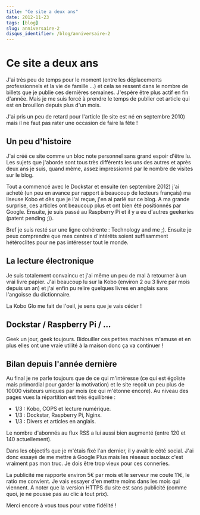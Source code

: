 ```yaml
---
title: "Ce site a deux ans"
date: 2012-11-23
tags: [blog]
slug: anniversaire-2
disqus_identifier: /blog/anniversaire-2
---
```

# Ce site a deux ans

J'ai très peu de temps pour le moment (entre les déplacements professionnels et la vie de famille ...) et cela se ressent dans le nombre de billets que je publie ces dernières semaines. J'espère être plus actif en fin d'année. Mais je me suis forcé à prendre le temps de publier cet article qui est en brouillon depuis plus d'un mois.

J'ai pris un peu de retard pour l'article (le site est né en septembre 2010) mais il ne faut pas rater une occasion de faire la fête !


## Un peu d'histoire

J'ai créé ce site comme un bloc note personnel sans grand espoir d'être lu. Les sujets que j'aborde sont tous très différents les uns des autres et après deux ans je suis, quand même, assez impressionné par le nombre de visites sur le blog.

Tout a commencé avec le Dockstar et ensuite (en septembre 2012) j'ai acheté (un peu en avance par rapport à beaucoup de lecteurs français) ma liseuse Kobo et dès que je l'ai reçue, j'en ai parlé sur ce blog. A ma grande surprise, ces articles ont beaucoup plus et ont bien été positionnés par Google. Ensuite, je suis passé au Raspberry Pi et il y a eu d'autres geekeries (patent pending ;)). 

Bref je suis resté sur une ligne cohérente : Technology and me ;). Ensuite je peux comprendre que mes centres d'intérêts soient suffisamment hétéroclites pour ne pas intéresser tout le monde.

## La lecture électronique

Je suis totalement convaincu et j'ai même un peu de mal à retourner à un vrai livre papier. J'ai beaucoup lu sur la Kobo (environ 2 ou 3 livre par mois depuis un an) et j'ai enfin pu relire quelques livres en anglais sans l'angoisse du dictionnaire.

La Kobo Glo me fait de l'oeil, je sens que je vais céder !

## Dockstar / Raspberry Pi / ...

Geek un jour, geek toujours. Bidouiller ces petites machines m'amuse et en plus elles ont une vraie utilité à la maison donc ça va continuer !

## Bilan depuis l'année dernière

Au final je ne parle toujours que de ce qui m'intéresse (ce qui est égoïste mais primordial pour garder la motivation) et le site reçoit un peu plus de 10000 visiteurs uniques par mois (ce qui m'étonne encore). Au niveau des pages vues la répartition est très équilibrée :

* 1/3 : Kobo, COPS et lecture numérique.
* 1/3 : Dockstar, Raspberry Pi, Nginx.
* 1/3 : Divers et articles en anglais.
  
Le nombre d'abonnés au flux RSS a lui aussi bien augmenté (entre 120 et 140 actuellement).

Dans les objectifs que je m'étais fixé l'an dernier, il y avait le côté social. J'ai donc essayé de me mettre à Google Plus mais les réseaux sociaux c'est vraiment pas mon truc. Je dois être trop vieux pour ces conneries.
 
La publicité me rapporte environ 5€ par mois et le serveur me coute 11€, le ratio me convient. Je vais essayer d'en mettre moins dans les mois qui viennent. A noter que la version HTTPS du site est sans publicité (comme quoi, je ne pousse pas au clic à tout prix).

Merci encore à vous tous pour votre fidélité !
